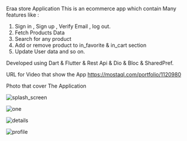 Eraa store Application
This is an ecommerce app which contain Many features like : 
1. Sign in , Sign up , Verify Email , log out.
2. Fetch Products Data
3. Search for any product
4. Add or remove product to  in_favorite & in_cart section
5. Update User data and so on.

Developed using Dart & Flutter & Rest Api & Dio & Bloc & SharedPref.

URL for Video that show the App https://mostaql.com/portfolio/1120980

Photo that cover The Application

![splash_screen](https://user-images.githubusercontent.com/101535118/197812752-0acf1f9b-9255-4642-b6be-cdab2b553f40.png)

![one](https://user-images.githubusercontent.com/101535118/197812635-fa246537-40f5-41e5-a8db-80b4fb4b2433.png)

![details](https://user-images.githubusercontent.com/101535118/197812893-a7d46f63-38bf-4a36-a8ef-90d8016ec350.png)

![profile](https://user-images.githubusercontent.com/101535118/197812932-921c20ae-710d-4b20-bd38-4792e72bc4fe.png)

